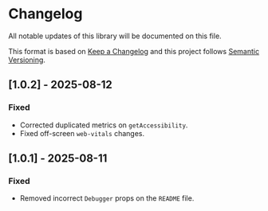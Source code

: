 # Changelog

All notable updates of this library will be documented on this file.

This format is based on [Keep a Changelog](https://keepachangelog.com/es-ES/1.0.0/)
and this project follows [Semantic Versioning](https://semver.org/spec/v2.0.0.html).

## [1.0.2] - 2025-08-12
### Fixed
- Corrected duplicated metrics on `getAccessibility`.
- Fixed off-screen `web-vitals` changes.

## [1.0.1] - 2025-08-11
### Fixed
- Removed incorrect `Debugger` props on the `README` file.

